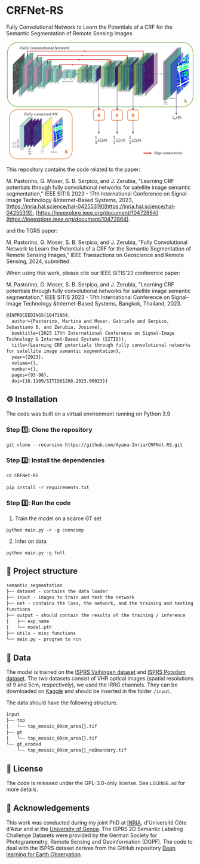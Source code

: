 # CRFNet-RS
Fully Convolutional Network to Learn the Potentials of a CRF for the Semantic Segmentation of Remote Sensing Images

![screenshot](arch.PNG)

This repository contains the code related to the paper:  

M. Pastorino, G. Moser, S. B. Serpico, and J. Zerubia, "Learning CRF potentials through fully convolutional networks for satellite image semantic segmentation," IEEE SITIS 2023 - 17th International Conference on Signal-Image Technology &Internet-Based Systems, 2023, [https://inria.hal.science/hal-04255319](https://inria.hal.science/hal-04255319), [https://ieeexplore.ieee.org/document/10472864](https://ieeexplore.ieee.org/document/10472864).

and the TGRS paper:

M. Pastorino, G. Moser, S. B. Serpico, and J. Zerubia, "Fully Convolutional Network to Learn the Potentials of a CRF for the Semantic Segmentation of Remote Sensing Images," IEEE Transactions on Geoscience and Remote Sensing, 2024, submitted.


When using this work, please cite our IEEE SITIS'23 conference paper:

M. Pastorino, G. Moser, S. B. Serpico, and J. Zerubia, "Learning CRF potentials through fully convolutional networks for satellite image semantic segmentation," IEEE SITIS 2023 - 17th International Conference on Signal-Image Technology &Internet-Based Systems, Bangkok, Thailand, 2023. 

```
@INPROCEEDINGS{10472864,
  author={Pastorino, Martina and Moser, Gabriele and Serpico, Sebastiano B. and Zerubia, Josiane},
  booktitle={2023 17th International Conference on Signal-Image Technology & Internet-Based Systems (SITIS)}, 
  title={Learning CRF potentials through fully convolutional networks for satellite image semantic segmentation}, 
  year={2023},
  volume={},
  number={},
  pages={93-98},
  doi={10.1109/SITIS61268.2023.00023}}

```

## :gear: Installation

The code was built on a virtual environment running on Python 3.9

### Step :one:: Clone the repository

```
git clone --recursive https://github.com/Ayana-Inria/CRFNet-RS.git
```

### Step :two:: Install the dependencies

```
cd CRFNet-RS

pip install -r requirements.txt
```

### Step :three:: Run the code

1. Train the model on a scarce GT set 

```
python main.py -r -g conncomp
```
2. Infer on data

```
python main.py -g full
```


## :hammer: Project structure

```
semantic_segmentation
├── dataset - contains the data loader
├── input - images to train and test the network 
├── net - contains the loss, the network, and the training and testing functions
├── output - should contain the results of the training / inference
|   ├── exp_name
|   └── model.pth
├── utils - misc functions
└── main.py - program to run
```
  
## :toolbox: Data

The model is trained on the [ISPRS Vaihingen dataset](http://www2.isprs.org/commissions/comm3/wg4/2d-sem-label-vaihingen.html) and [ISPRS Potsdam dataset](http://www2.isprs.org/potsdam-2d-semantic-labeling.html). The two datasets consist of VHR optical images (spatial resolutions of 9 and 5cm, respectively), we used the IRRG channels. They can be downloaded on [Kaggle](https://www.kaggle.com/datasets/bkfateam/potsdamvaihingen) and should be inserted in the folder `/input`.

The data should have the following structure. 

```
input
├── top
|   └── top_mosaic_09cm_area{}.tif
├── gt
|   └── top_mosaic_09cm_area{}.tif
└── gt_eroded
    └── top_mosaic_09cm_area{}_noBoundary.tif
```


## :new_moon_with_face: License

The code is released under the GPL-3.0-only license. See `LICENSE.md` for more details.

## :eyes: Acknowledgements

This work was conducted during my joint PhD at [INRIA](https://team.inria.fr/ayana/team-members/), d'Université Côte d'Azur and at the [University of Genoa](http://phd-stiet.diten.unige.it/). 
The ISPRS 2D Semantic Labeling Challenge Datasets were provided by the German Society for Photogrammetry, Remote Sensing and Geoinformation (DGPF).
The code to deal with the ISPRS dataset derives from the GitHub repository [Deep learning for Earth Observation](https://github.com/nshaud/DeepNetsForEO).
